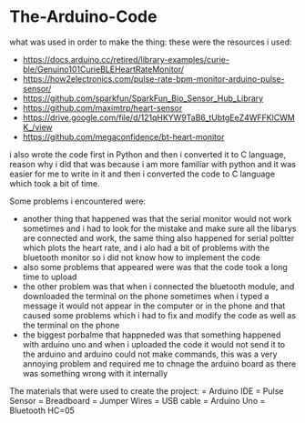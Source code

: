 # The-Arduino-Code
what was used in order to make the thing:
these were the resources i used:
- https://docs.arduino.cc/retired/library-examples/curie-ble/Genuino101CurieBLEHeartRateMonitor/
- https://how2electronics.com/pulse-rate-bpm-monitor-arduino-pulse-sensor/
- https://github.com/sparkfun/SparkFun_Bio_Sensor_Hub_Library  
- https://github.com/maximtrp/heart-sensor
- https://drive.google.com/file/d/121qHKYW9TaB6_tUbtgEeZ4WFFKlCWMK_/view
- https://github.com/megaconfidence/bt-heart-monitor

i also wrote the code first in Python and then i converted it to C language, reason why i did that was because i am more familiar with python and it was easier for me to write in it and then i converted the code to C language which took a bit of time. 

Some problems i encountered were:
- another thing that happened was that the serial monitor would not work sometimes and i had to look for the mistake and make sure all the libarys are connected and work, the same thing also happened for serial poltter which plots the heart rate, and i alo had a bit of problems with the bluetooth monitor so i did not know how to implement the code
- also some problems that appeared were was that the code took a long time to upload 
- the other problem was that when i connected the bluetooth module, and downloaded the terminal on the phone sometimes when i typed a message it would not appear in the computer or in the phone and that caused some problems which i had to fix and modify the code as well as the terminal on the phone
- the biggest porbalme  that happneded was that something happened with arduino uno and when i uploaded the code it would not send it to the arduino and arduino could not make commands, this was a very annoying problem and required me to chnage the arduino board as there was something wrong with it internally 

The materials that were used to create the project:
= Arduino IDE
= Pulse Sensor
= Breadboard
= Jumper Wires
= USB cable
= Arduino Uno
= Bluetooth HC=05
